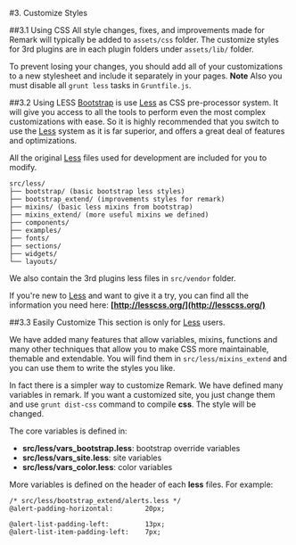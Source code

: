 #3. Customize Styles

##3.1 Using CSS
All style changes, fixes, and improvements made for Remark will typically be added to ```assets/css``` folder.
The customize styles for 3rd plugins are in each plugin folders under ```assets/lib/``` folder.

To prevent losing your changes, you should add all of your customizations to a new stylesheet and include it separately in your pages. **Note** Also you must disable all ```grunt less``` tasks in ```Gruntfile.js```.

##3.2 Using LESS
 [Bootstrap](http://getbootstrap.com/) is use [Less](http://lesscss.org/) as CSS pre-processor system. It will give you access to all the tools to perform even the most complex customizations with ease. So it is highly recommended that you switch to use the [Less](http://lesscss.org/) system as it is far superior, and offers a great deal of features and optimizations.

All the original [Less](http://lesscss.org/) files used for development are included for you to modify.

    src/less/
    ├── bootstrap/ (basic bootstrap less styles)
    ├── bootstrap_extend/ (improvements styles for remark)
    ├── mixins/ (basic less mixins from bootstrap)
    ├── mixins_extend/ (more useful mixins we defined)
    ├── components/
    ├── examples/
    ├── fonts/
    ├── sections/
    ├── widgets/
    └── layouts/

We also contain the 3rd plugins less files in ```src/vendor``` folder.

If you're new to [Less](http://lesscss.org/) and want to give it a try, you can find all the information you need here: **[http://lesscss.org/](http://lesscss.org/)**

##3.3 Easily Customize
This section is only for [Less](http://lesscss.org/) users.

We have added many features that allow variables, mixins, functions and many other techniques that allow you to make CSS more maintainable, themable and extendable. You will find them in ```src/less/mixins_extend``` and you can use them to write the styles you like.

In fact there is a simpler way to customize Remark. We have defined many variables in remark.
If you want a customized site, you just change them and use ```grunt dist-css``` command to compile **css**. The style will be changed.

The core variables is defined in:

* **src/less/vars_bootstrap.less**: bootstrap override variables
* **src/less/vars_site.less**: site variables
* **src/less/vars_color.less**: color variables

More variables is defined on the header of each **less** files. For example:

    /* src/less/bootstrap_extend/alerts.less */
    @alert-padding-horizontal:        20px;

    @alert-list-padding-left:         13px;
    @alert-list-item-padding-left:    7px;

